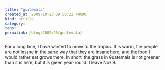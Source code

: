 ```yaml
---
title: "guatemala"
created_at: 2009-10-23 09:56:22 +0000
kind: article
category: 
tags: 
permalink: /blog/2009/10/guatemala/
---
```


For a long time, I have wanted to move to the tropics. It is warm, the people are not insane in the same way that they are insane here, and the food I would rather eat grows there. In short, the grass in Guatemala is not greener than it is here, but it _is_ green year-round. I leave Nov 9.